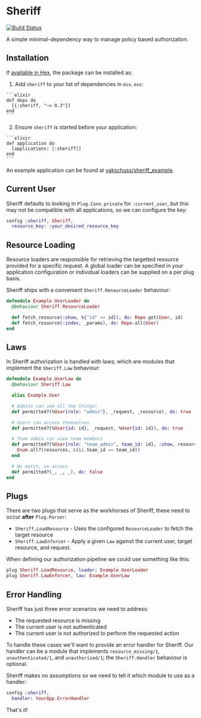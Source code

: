 # Sheriff
[![Build Status](https://travis-ci.org/doomspork/sheriff.svg?branch=master)](https://travis-ci.org/doomspork/sheriff)

A simple minimal-dependency way to manage policy based authorization.

## Installation

If [available in Hex](https://hex.pm/docs/publish), the package can be installed as:

  1. Add `sheriff` to your list of dependencies in `mix.exs`:

    ```elixir
    def deps do
      [{:sheriff, "~> 0.3"}]
    end
    ```

  2. Ensure `sheriff` is started before your application:

    ```elixir
    def application do
      [applications: [:sheriff]]
    end
    ```

An example application can be found at [yakschuss/sheriff_example](https://github.com/yakschuss/sheriff_example).

## Current User

Sheriff defaults to looking in `Plug.Conn.private` for `:current_user`, but this may not be compatible with all applications, so we can configure the key:

```elixir
config :sheriff, Sheriff,
  resource_key: :your_desired_resource_key
```

## Resource Loading

Resource loaders are responsible for retrieving the targetted resource provided for a specific request.  A global loader can be specified in your application configuration or individual loaders can be supplied on a per plug basis.

Sheriff ships with a convenient `Sheriff.ResourceLoader` behaviour:

```elixir
defmodule Example.UserLoader do
  @behaviour Sheriff.ResourceLoader

  def fetch_resource(:show, %{"id" => id}), do: Repo.get(User, id)
  def fetch_resource(:index, _params), do: Repo.all(User)
end

```

## Laws

In Sheriff authorization is handled with laws; which are modules that implement the `Sheriff.Law` behaviour:

```elixir
defmodule Example.UserLaw do
  @behaviour Sheriff.Law

  alias Example.User

  # Admins can see all the things!
  def permitted?(%User{role: "admin"}, _request, _resource), do: true

  # Users can access themselves
  def permitted?(%User{id: id}, _request, %User{id: id}), do: true

  # Team admin can view team members
  def permitted?(%User{role: "team_admin", team_id: id}, :show, resources) do
    Enum.all?(resources, &(&1.team_id == team_id))
  end

  # No match, no access
  def permitted?(_, _, _), do: false
end
```

## Plugs

There are two plugs that serve as the workhorses of Sheriff, these need to occur __after__ `Plug.Parser`:

+ `Sheriff.LoadResource` - Uses the configured `ResourceLoader` to fetch the target resource
+ `Sheriff.LawEnforcer`  - Apply a given `Law` against the current user, target resource, and request.

When defining our authorization pipeline we could use something like this:

```elixir
plug Sheriff.LoadResource, loader: Example.UserLoader
plug Sheriff.LawEnforcer, law: Example.UserLaw
```

## Error Handling

Sheriff has just three error scenarios we need to address:

+ The requested resource is missing
+ The current user is not authenticated
+ The current user is not authorized to perform the requested action

To handle these cases we'll want to provide an error handler for Sheriff.  Our handler can be a module that
implements `resource_missing/1`, `unauthenticated/1`, and `unauthorized/1`; the `Sheriff.Handler` behaviour is optional.

Sheriff makes no assumptions so we need to tell it which module to use as a handler:

```elixir
config :sheriff,
  handler: YourApp.ErrorHandler
```

That's it!
